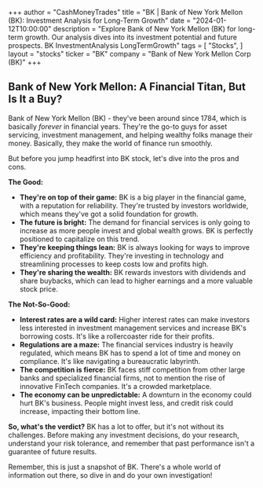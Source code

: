 +++
author = "CashMoneyTrades"
title = "BK |  Bank of New York Mellon (BK): Investment Analysis for Long-Term Growth"
date = "2024-01-12T10:00:00"
description = "Explore Bank of New York Mellon (BK) for long-term growth.  Our analysis dives into its investment potential and future prospects. BK InvestmentAnalysis LongTermGrowth"
tags = [
"Stocks",
]
layout = "stocks"
ticker = "BK"
company = "Bank of New York Mellon Corp (BK)"
+++
        


## Bank of New York Mellon: A Financial Titan, But Is It a Buy? 

Bank of New York Mellon (BK) - they've been around since 1784, which is basically *forever* in financial years. They're the go-to guys for asset servicing, investment management, and helping wealthy folks manage their money. Basically, they make the world of finance run smoothly. 

But before you jump headfirst into BK stock, let's dive into the pros and cons. 

**The Good:**

* **They're on top of their game:** BK is a big player in the financial game, with a reputation for reliability. They're trusted by investors worldwide, which means they've got a solid foundation for growth.
* **The future is bright:** The demand for financial services is only going to increase as more people invest and global wealth grows. BK is perfectly positioned to capitalize on this trend.
* **They're keeping things lean:** BK is always looking for ways to improve efficiency and profitability.  They're investing in technology and streamlining processes to keep costs low and profits high.
* **They're sharing the wealth:** BK rewards investors with dividends and share buybacks, which can lead to higher earnings and a more valuable stock price.

**The Not-So-Good:**

* **Interest rates are a wild card:**  Higher interest rates can make investors less interested in investment management services and increase BK's borrowing costs. It's like a rollercoaster ride for their profits.
* **Regulations are a maze:**  The financial services industry is heavily regulated, which means BK has to spend a lot of time and money on compliance.  It's like navigating a bureaucratic labyrinth.
* **The competition is fierce:**  BK faces stiff competition from other large banks and specialized financial firms, not to mention the rise of innovative FinTech companies. It's a crowded marketplace.
* **The economy can be unpredictable:** A downturn in the economy could hurt BK's business. People might invest less, and credit risk could increase, impacting their bottom line.

**So, what's the verdict?**  BK has a lot to offer, but it's not without its challenges.  Before making any investment decisions, do your research, understand your risk tolerance, and remember that past performance isn't a guarantee of future results. 

Remember, this is just a snapshot of BK.  There's a whole world of information out there, so dive in and do your own investigation! 

        